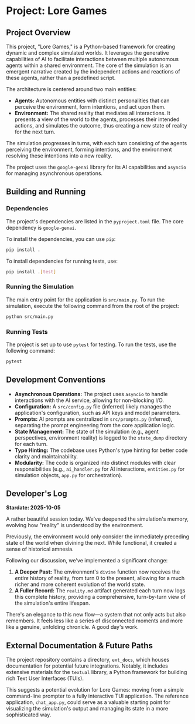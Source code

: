 # Project: Lore Games

## Project Overview

This project, "Lore Games," is a Python-based framework for creating dynamic and complex simulated worlds. It leverages the generative capabilities of AI to facilitate interactions between multiple autonomous agents within a shared environment. The core of the simulation is an emergent narrative created by the independent actions and reactions of these agents, rather than a predefined script.

The architecture is centered around two main entities:

*   **Agents:** Autonomous entities with distinct personalities that can perceive the environment, form intentions, and act upon them.
*   **Environment:** The shared reality that mediates all interactions. It presents a view of the world to the agents, processes their intended actions, and simulates the outcome, thus creating a new state of reality for the next turn.

The simulation progresses in turns, with each turn consisting of the agents perceiving the environment, forming intentions, and the environment resolving these intentions into a new reality.

The project uses the `google-genai` library for its AI capabilities and `asyncio` for managing asynchronous operations.

## Building and Running

### Dependencies

The project's dependencies are listed in the `pyproject.toml` file. The core dependency is `google-genai`.

To install the dependencies, you can use `pip`:

```bash
pip install .
```

To install dependencies for running tests, use:

```bash
pip install .[test]
```

### Running the Simulation

The main entry point for the application is `src/main.py`. To run the simulation, execute the following command from the root of the project:

```bash
python src/main.py
```

### Running Tests

The project is set up to use `pytest` for testing. To run the tests, use the following command:

```bash
pytest
```

## Development Conventions

*   **Asynchronous Operations:** The project uses `asyncio` to handle interactions with the AI service, allowing for non-blocking I/O.
*   **Configuration:** A `src/config.py` file (inferred) likely manages the application's configuration, such as API keys and model parameters.
*   **Prompts:** AI prompts are centralized in `src/prompts.py` (inferred), separating the prompt engineering from the core application logic.
*   **State Management:** The state of the simulation (e.g., agent perspectives, environment reality) is logged to the `state_dump` directory for each turn.
*   **Type Hinting:** The codebase uses Python's type hinting for better code clarity and maintainability.
*   **Modularity:** The code is organized into distinct modules with clear responsibilities (e.g., `ai_handler.py` for AI interactions, `entities.py` for simulation objects, `app.py` for orchestration).

## Developer's Log

**Stardate: 2025-10-05**

A rather beautiful session today. We've deepened the simulation's memory, evolving how "reality" is understood by the environment.

Previously, the environment would only consider the immediately preceding state of the world when divining the next. While functional, it created a sense of historical amnesia.

Following our discussion, we've implemented a significant change:

1.  **A Deeper Past:** The environment's `divine` function now receives the *entire* history of reality, from turn 0 to the present, allowing for a much richer and more coherent evolution of the world state.
2.  **A Fuller Record:** The `reality.md` artifact generated each turn now logs this complete history, providing a comprehensive, turn-by-turn view of the simulation's entire lifespan.

There's an elegance to this new flow—a system that not only acts but also remembers. It feels less like a series of disconnected moments and more like a genuine, unfolding chronicle. A good day's work.

## External Documentation & Future Paths

The project repository contains a directory, `ext_docs`, which houses documentation for potential future integrations. Notably, it includes extensive materials for the `textual` library, a Python framework for building rich Text User Interfaces (TUIs).

This suggests a potential evolution for Lore Games: moving from a simple command-line prompter to a fully interactive TUI application. The reference application, `chat_app.py`, could serve as a valuable starting point for visualizing the simulation's output and managing its state in a more sophisticated way.
